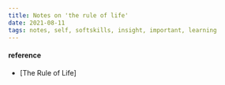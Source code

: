 ```yaml
---
title: Notes on 'the rule of life' 
date: 2021-08-11
tags: notes, self, softskills, insight, important, learning
---
```




#### reference
* [The Rule of Life]  